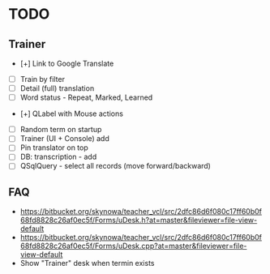 # TODO

## Trainer

- [+] Link to Google Translate
- [ ] Train by filter
- [ ] Detail (full) translation
- [ ] Word status - Repeat, Marked, Learned
- [+] QLabel with Mouse actions
- [ ] Random term on startup
- [ ] Trainer (UI + Console) add
- [ ] Pin translator on top
- [ ] DB: transcription - add
- [ ] QSqlQuery - select all records (move forward/backward)

## FAQ

- https://bitbucket.org/skynowa/teacher_vcl/src/2dfc86d6f080c17ff60b0f68fd8828c26af0ec5f/Forms/uDesk.h?at=master&fileviewer=file-view-default
- https://bitbucket.org/skynowa/teacher_vcl/src/2dfc86d6f080c17ff60b0f68fd8828c26af0ec5f/Forms/uDesk.cpp?at=master&fileviewer=file-view-default
- Show "Trainer" desk when termin exists
